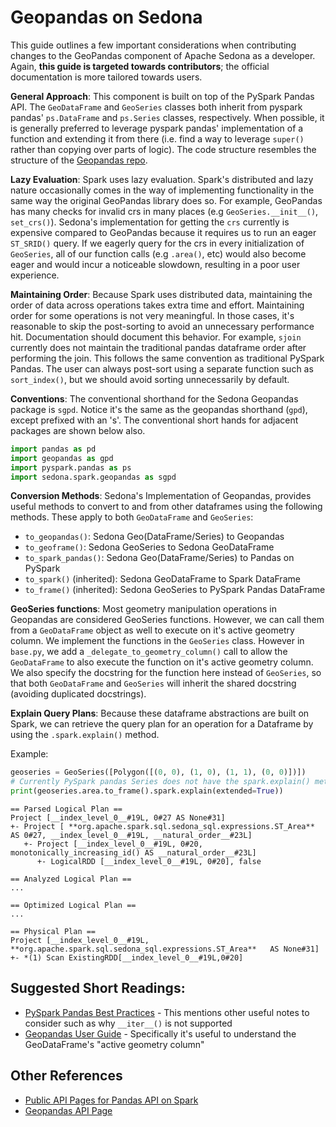 <!--
 Licensed to the Apache Software Foundation (ASF) under one
 or more contributor license agreements.  See the NOTICE file
 distributed with this work for additional information
 regarding copyright ownership.  The ASF licenses this file
 to you under the Apache License, Version 2.0 (the
 "License"); you may not use this file except in compliance
 with the License.  You may obtain a copy of the License at

   http://www.apache.org/licenses/LICENSE-2.0

 Unless required by applicable law or agreed to in writing,
 software distributed under the License is distributed on an
 "AS IS" BASIS, WITHOUT WARRANTIES OR CONDITIONS OF ANY
 KIND, either express or implied.  See the License for the
 specific language governing permissions and limitations
 under the License.
 -->

# Geopandas on Sedona

This guide outlines a few important considerations when contributing changes to the GeoPandas component of Apache Sedona as a developer. Again, **this guide is targeted towards contributors**; the official documentation is more tailored towards users.

**General Approach**: This component is built on top of the PySpark Pandas API. The `GeoDataFrame` and `GeoSeries` classes both inherit from pyspark pandas' `ps.DataFrame` and `ps.Series` classes, respectively. When possible, it is generally preferred to leverage pyspark pandas' implementation of a function and extending it from there (i.e. find a way to leverage `super()` rather than copying over parts of logic). The code structure resembles the structure of the [Geopandas repo](https://github.com/geopandas/geopandas).

**Lazy Evaluation**: Spark uses lazy evaluation. Spark's distributed and lazy nature occasionally comes in the way of implementing functionality in the same way the original GeoPandas library does so. For example, GeoPandas has many checks for invalid crs in many places (e.g `GeoSeries.__init__()`, `set_crs()`). Sedona's implementation for getting the `crs` currently is expensive compared to GeoPandas because it requires us to run an eager `ST_SRID()` query. If we eagerly query for the crs in every initialization of `GeoSeries`, all of our function calls (e.g `.area()`, etc) would also become eager and would incur a noticeable slowdown, resulting in a poor user experience.

**Maintaining Order**: Because Spark uses distributed data, maintaining the order of data across operations takes extra time and effort. Maintaining order for some operations is not very meaningful. In those cases, it's reasonable to skip the post-sorting to avoid an unnecessary performance hit. Documentation should document this behavior. For example, `sjoin` currently does not maintain the traditional pandas dataframe order after performing the join. This follows the same convention as traditional PySpark Pandas. The user can always post-sort using a separate function such as `sort_index()`, but we should avoid sorting unnecessarily by default.

**Conventions**: The conventional shorthand for the Sedona Geopandas package is `sgpd`. Notice it's the same as the geopandas shorthand (`gpd`), except prefixed with an 's'. The conventional short hands for adjacent packages are shown below also.

```python
import pandas as pd
import geopandas as gpd
import pyspark.pandas as ps
import sedona.spark.geopandas as sgpd
```

**Conversion Methods**: Sedona's Implementation of Geopandas, provides useful methods to convert to and from other dataframes using the following methods. These apply to both `GeoDataFrame` and `GeoSeries`:

- `to_geopandas()`: Sedona Geo(DataFrame/Series) to Geopandas
- `to_geoframe()`: Sedona GeoSeries to Sedona GeoDataFrame
- `to_spark_pandas()`: Sedona Geo(DataFrame/Series) to Pandas on PySpark
- `to_spark()` (inherited): Sedona GeoDataFrame to Spark DataFrame
- `to_frame()` (inherited): Sedona GeoSeries to PySpark Pandas DataFrame

**GeoSeries functions**: Most geometry manipulation operations in Geopandas are considered GeoSeries functions. However, we can call them from a `GeoDataFrame` object as well to execute on it's active geometry column. We implement the functions in the `GeoSeries` class. However in `base.py`, we add a `_delegate_to_geometry_column()` call to allow the `GeoDataFrame` to also execute the function on it's active geometry column. We also specify the docstring for the function here instead of `GeoSeries`, so that both `GeoDataFrame` and `GeoSeries` will inherit the shared docstring (avoiding duplicated docstrings).

**Explain Query Plans**: Because these dataframe abstractions are built on Spark, we can retrieve the query plan for an operation for a Dataframe by using the `.spark.explain()` method.

Example:

```python
geoseries = GeoSeries([Polygon([(0, 0), (1, 0), (1, 1), (0, 0)])])
# Currently PySpark pandas Series does not have the spark.explain() method, so a workaround is to convert it to a dataframe first
print(geoseries.area.to_frame().spark.explain(extended=True))
```

```
== Parsed Logical Plan ==
Project [__index_level_0__#19L, 0#27 AS None#31]
+- Project [ **org.apache.spark.sql.sedona_sql.expressions.ST_Area**   AS 0#27, __index_level_0__#19L, __natural_order__#23L]
   +- Project [__index_level_0__#19L, 0#20, monotonically_increasing_id() AS __natural_order__#23L]
      +- LogicalRDD [__index_level_0__#19L, 0#20], false

== Analyzed Logical Plan ==
...

== Optimized Logical Plan ==
...

== Physical Plan ==
Project [__index_level_0__#19L,  **org.apache.spark.sql.sedona_sql.expressions.ST_Area**   AS None#31]
+- *(1) Scan ExistingRDD[__index_level_0__#19L,0#20]
```

## Suggested Short Readings:

- [PySpark Pandas Best Practices](https://spark.apache.org/docs/latest/api/python/tutorial/pandas_on_spark/best_practices.html) - This mentions other useful notes to consider such as why `__iter__()` is not supported
- [Geopandas User Guide](https://geopandas.org/en/stable/docs/user_guide/data_structures.html) - Specifically it's useful to understand the GeoDataFrame's "active geometry column"

## Other References

- [Public API Pages for Pandas API on Spark](https://spark.apache.org/docs/latest/api/python/reference/pyspark.pandas/index.html)
- [Geopandas API Page](https://geopandas.org/en/stable/docs/reference.html)
